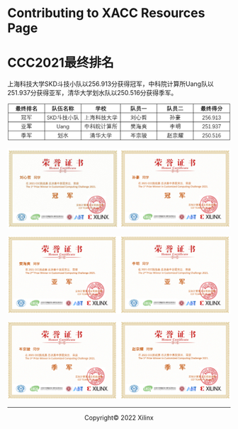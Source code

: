 # Contributing to XACC Resources Page
# CCC2021最终排名 
上海科技大学SKD斗技小队以256.913分获得冠军，中科院计算所Uang队以251.937分获得亚军，清华大学划水队以250.516分获得季军。

![](./images/rank11.png)

![](./images/rank2.png)

![](./images/rank3.png)

![](./images/rank4.png)

---------------------------------------
<p align="center">Copyright&copy; 2022 Xilinx</p>